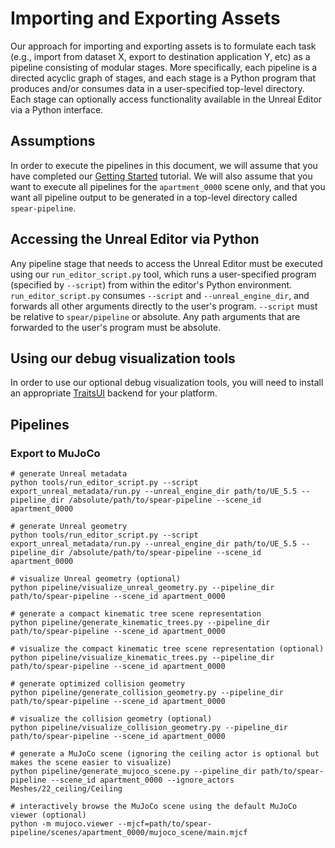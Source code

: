 # Importing and Exporting Assets

Our approach for importing and exporting assets is to formulate each task (e.g., import from dataset X, export to destination application Y, etc) as a pipeline consisting of modular stages. More specifically, each pipeline is a directed acyclic graph of stages, and each stage is a Python program that produces and/or consumes data in a user-specified top-level directory. Each stage can optionally access functionality available in the Unreal Editor via a Python interface.

## Assumptions

In order to execute the pipelines in this document, we will assume that you have completed our [Getting Started](getting_started.md) tutorial. We will also assume that you want to execute all pipelines for the `apartment_0000` scene only, and that you want all pipeline output to be generated in a top-level directory called `spear-pipeline`.

## Accessing the Unreal Editor via Python

Any pipeline stage that needs to access the Unreal Editor must be executed using our `run_editor_script.py` tool, which runs a user-specified program (specified by `--script`) from within the editor's Python environment. `run_editor_script.py` consumes `--script` and `--unreal_engine_dir`, and forwards all other arguments directly to the user's program. `--script` must be relative to `spear/pipeline` or absolute. Any path arguments that are forwarded to the user's program must be absolute.

## Using our debug visualization tools

In order to use our optional debug visualization tools, you will need to install an appropriate [TraitsUI](https://docs.enthought.com/traitsui/#installation) backend for your platform.

## Pipelines

### Export to MuJoCo

```console
# generate Unreal metadata
python tools/run_editor_script.py --script export_unreal_metadata/run.py --unreal_engine_dir path/to/UE_5.5 --pipeline_dir /absolute/path/to/spear-pipeline --scene_id apartment_0000

# generate Unreal geometry
python tools/run_editor_script.py --script export_unreal_metadata/run.py --unreal_engine_dir path/to/UE_5.5 --pipeline_dir /absolute/path/to/spear-pipeline --scene_id apartment_0000

# visualize Unreal geometry (optional)
python pipeline/visualize_unreal_geometry.py --pipeline_dir path/to/spear-pipeline --scene_id apartment_0000

# generate a compact kinematic tree scene representation
python pipeline/generate_kinematic_trees.py --pipeline_dir path/to/spear-pipeline --scene_id apartment_0000

# visualize the compact kinematic tree scene representation (optional)
python pipeline/visualize_kinematic_trees.py --pipeline_dir path/to/spear-pipeline --scene_id apartment_0000

# generate optimized collision geometry
python pipeline/generate_collision_geometry.py --pipeline_dir path/to/spear-pipeline --scene_id apartment_0000

# visualize the collision geometry (optional)
python pipeline/visualize_collision_geometry.py --pipeline_dir path/to/spear-pipeline --scene_id apartment_0000

# generate a MuJoCo scene (ignoring the ceiling actor is optional but makes the scene easier to visualize)
python pipeline/generate_mujoco_scene.py --pipeline_dir path/to/spear-pipeline --scene_id apartment_0000 --ignore_actors Meshes/22_ceiling/Ceiling

# interactively browse the MuJoCo scene using the default MuJoCo viewer (optional)
python -m mujoco.viewer --mjcf=path/to/spear-pipeline/scenes/apartment_0000/mujoco_scene/main.mjcf
```
